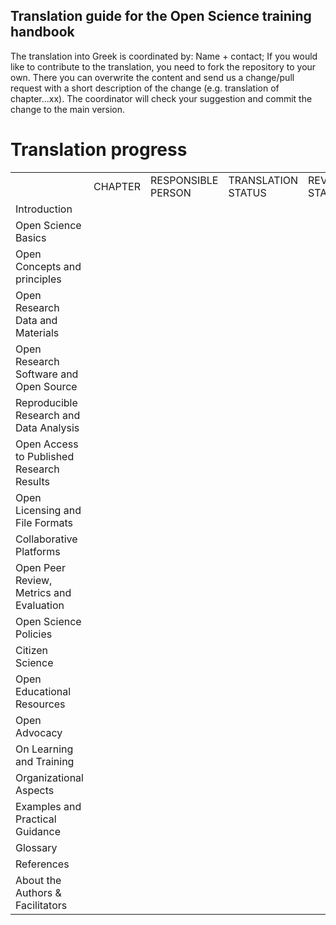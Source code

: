 ## Translation guide for the Open Science training handbook
The translation into Greek is coordinated by: Name + contact; 
If you would like to contribute to the translation, you need to fork the repository to your own. There you can overwrite the content and send us a change/pull request with a short description of the change (e.g. translation of chapter...xx). The coordinator will check your suggestion and commit the change to the main version.

# Translation progress

<table>
  <tr>
    <td></td>
    <td>CHAPTER</td>
    <td>RESPONSIBLE PERSON</td>
    <td>TRANSLATION STATUS</td>
    <td>REVIEW STATUS</td>
  </tr>
  <tr>
    <td>Introduction</td>
    <td></td>
    <td></td>
    <td></td>
    <td></td>
  </tr>
  <tr>
    <td>Open Science Basics</td>
    <td></td>
    <td></td>
    <td></td>
    <td></td>
  </tr>
  <tr>
    <td>Open Concepts and principles</td>
    <td></td>
    <td></td>
    <td></td>
    <td></td>
  </tr>
  <tr>
    <td>Open Research Data and Materials</td>
    <td></td>
    <td></td>
    <td></td>
    <td></td>
  </tr>
  <tr>
    <td>Open Research Software and Open Source</td>
    <td></td>
    <td></td>
    <td></td>
    <td></td>
  </tr>
  <tr>
    <td>Reproducible Research and Data Analysis</td>
    <td></td>
    <td></td>
    <td></td>
    <td></td>
  </tr>
  <tr>
    <td>Open Access to Published Research Results</td>
    <td></td>
    <td></td>
    <td></td>
    <td></td>
  </tr>
  <tr>
    <td>Open Licensing and File Formats</td>
    <td></td>
    <td></td>
    <td></td>
    <td></td>
  </tr>
  <tr>
    <td>Collaborative Platforms</td>
    <td></td>
    <td></td>
    <td></td>
    <td></td>
  </tr>
  <tr>
    <td>Open Peer Review, Metrics and Evaluation</td>
    <td></td>
    <td></td>
    <td></td>
    <td></td>
  </tr>
  <tr>
    <td>Open Science Policies</td>
    <td></td>
    <td></td>
    <td></td>
    <td></td>
  </tr>
  <tr>
    <td>Citizen Science</td>
    <td></td>
    <td></td>
    <td></td>
    <td></td>
  </tr>
  <tr>
    <td>Open Educational Resources</td>
    <td></td>
    <td></td>
    <td></td>
    <td></td>
  </tr>
  <tr>
    <td>Open Advocacy</td>
    <td></td>
    <td></td>
    <td></td>
    <td></td>
  </tr>
  <tr>
    <td>On Learning and Training</td>
    <td></td>
    <td></td>
    <td></td>
    <td></td>
  </tr>
  <tr>
    <td>Organizational Aspects</td>
    <td></td>
    <td></td>
    <td></td>
    <td></td>
  </tr>
  <tr>
    <td>Examples and Practical Guidance</td>
    <td></td>
    <td></td>
    <td></td>
    <td></td>
  </tr>
  <tr>
    <td>Glossary</td>
    <td></td>
    <td></td>
    <td></td>
    <td></td>
  </tr>
  <tr>
    <td>References</td>
    <td></td>
    <td></td>
    <td></td>
    <td></td>
  </tr>
  <tr>
    <td>About the Authors & Facilitators</td>
    <td></td>
    <td></td>
    <td></td>
    <td></td>
  </tr>

</table>
